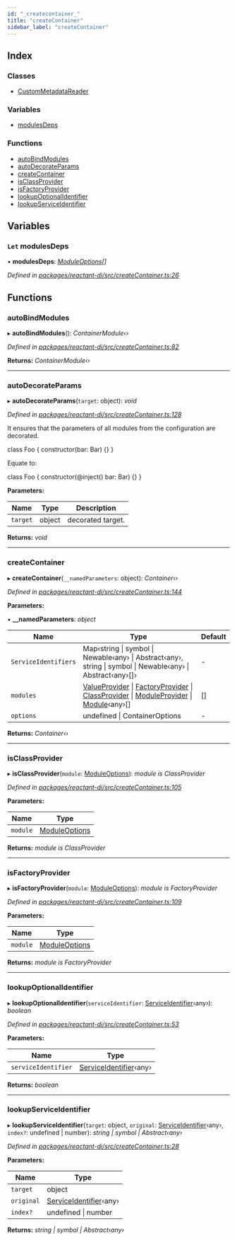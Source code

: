 ```yaml
---
id: "_createcontainer_"
title: "createContainer"
sidebar_label: "createContainer"
---
```


## Index

### Classes

* [CustomMetadataReader](../classes/_createcontainer_.custommetadatareader.md)

### Variables

* [modulesDeps](_createcontainer_.md#let-modulesdeps)

### Functions

* [autoBindModules](_createcontainer_.md#autobindmodules)
* [autoDecorateParams](_createcontainer_.md#autodecorateparams)
* [createContainer](_createcontainer_.md#createcontainer)
* [isClassProvider](_createcontainer_.md#isclassprovider)
* [isFactoryProvider](_createcontainer_.md#isfactoryprovider)
* [lookupOptionalIdentifier](_createcontainer_.md#lookupoptionalidentifier)
* [lookupServiceIdentifier](_createcontainer_.md#lookupserviceidentifier)

## Variables

### `Let` modulesDeps

• **modulesDeps**: *[ModuleOptions](_interfaces_.md#moduleoptions)[]*

*Defined in [packages/reactant-di/src/createContainer.ts:26](https://github.com/unadlib/reactant/blob/93937ba/packages/reactant-di/src/createContainer.ts#L26)*

## Functions

###  autoBindModules

▸ **autoBindModules**(): *ContainerModule‹›*

*Defined in [packages/reactant-di/src/createContainer.ts:82](https://github.com/unadlib/reactant/blob/93937ba/packages/reactant-di/src/createContainer.ts#L82)*

**Returns:** *ContainerModule‹›*

___

###  autoDecorateParams

▸ **autoDecorateParams**(`target`: object): *void*

*Defined in [packages/reactant-di/src/createContainer.ts:128](https://github.com/unadlib/reactant/blob/93937ba/packages/reactant-di/src/createContainer.ts#L128)*

It ensures that the parameters of all modules from the configuration are decorated.

class Foo {
  constructor(bar: Bar) {}
}

Equate to:

class Foo {
  constructor(@inject() bar: Bar) {}
}

**Parameters:**

Name | Type | Description |
------ | ------ | ------ |
`target` | object | decorated target.  |

**Returns:** *void*

___

###  createContainer

▸ **createContainer**(`__namedParameters`: object): *Container‹›*

*Defined in [packages/reactant-di/src/createContainer.ts:144](https://github.com/unadlib/reactant/blob/93937ba/packages/reactant-di/src/createContainer.ts#L144)*

**Parameters:**

▪ **__namedParameters**: *object*

Name | Type | Default |
------ | ------ | ------ |
`ServiceIdentifiers` | Map‹string &#124; symbol &#124; Newable‹any› &#124; Abstract‹any›, string &#124; symbol &#124; Newable‹any› &#124; Abstract‹any›[]› | - |
`modules` | [ValueProvider](../interfaces/_interfaces_.valueprovider.md) &#124; [FactoryProvider](../interfaces/_interfaces_.factoryprovider.md) &#124; [ClassProvider](../interfaces/_interfaces_.classprovider.md) &#124; [ModuleProvider](../interfaces/_interfaces_.moduleprovider.md) &#124; [Module](../interfaces/_interfaces_.module.md)‹any›[] | [] |
`options` | undefined &#124; ContainerOptions | - |

**Returns:** *Container‹›*

___

###  isClassProvider

▸ **isClassProvider**(`module`: [ModuleOptions](_interfaces_.md#moduleoptions)): *module is ClassProvider*

*Defined in [packages/reactant-di/src/createContainer.ts:105](https://github.com/unadlib/reactant/blob/93937ba/packages/reactant-di/src/createContainer.ts#L105)*

**Parameters:**

Name | Type |
------ | ------ |
`module` | [ModuleOptions](_interfaces_.md#moduleoptions) |

**Returns:** *module is ClassProvider*

___

###  isFactoryProvider

▸ **isFactoryProvider**(`module`: [ModuleOptions](_interfaces_.md#moduleoptions)): *module is FactoryProvider*

*Defined in [packages/reactant-di/src/createContainer.ts:109](https://github.com/unadlib/reactant/blob/93937ba/packages/reactant-di/src/createContainer.ts#L109)*

**Parameters:**

Name | Type |
------ | ------ |
`module` | [ModuleOptions](_interfaces_.md#moduleoptions) |

**Returns:** *module is FactoryProvider*

___

###  lookupOptionalIdentifier

▸ **lookupOptionalIdentifier**(`serviceIdentifier`: [ServiceIdentifier](_interfaces_.md#serviceidentifier)‹any›): *boolean*

*Defined in [packages/reactant-di/src/createContainer.ts:53](https://github.com/unadlib/reactant/blob/93937ba/packages/reactant-di/src/createContainer.ts#L53)*

**Parameters:**

Name | Type |
------ | ------ |
`serviceIdentifier` | [ServiceIdentifier](_interfaces_.md#serviceidentifier)‹any› |

**Returns:** *boolean*

___

###  lookupServiceIdentifier

▸ **lookupServiceIdentifier**(`target`: object, `original`: [ServiceIdentifier](_interfaces_.md#serviceidentifier)‹any›, `index?`: undefined | number): *string | symbol | Abstract‹any›*

*Defined in [packages/reactant-di/src/createContainer.ts:28](https://github.com/unadlib/reactant/blob/93937ba/packages/reactant-di/src/createContainer.ts#L28)*

**Parameters:**

Name | Type |
------ | ------ |
`target` | object |
`original` | [ServiceIdentifier](_interfaces_.md#serviceidentifier)‹any› |
`index?` | undefined &#124; number |

**Returns:** *string | symbol | Abstract‹any›*
